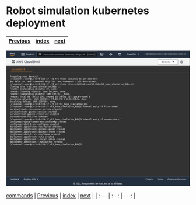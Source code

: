 # Robot simulation kubernetes deployment
| [Previous](../10-image-deployment/README.md) | [index](../README.md) | [next](../12-cleaning-up/README.md) |
| :--- | :--: | ---: |
<img src="11-deploy-robot-00.png"/>

[commands](11-deploy-robot-cmd.txt)
| [Previous](../10-image-deployment/README.md) | [index](../README.md) | [next](../12-cleaning-up/README.md) |
| :--- | :--: | ---: |

